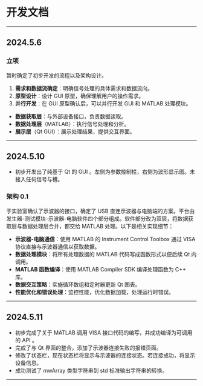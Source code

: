 # 开发文档

---

## 2024.5.6

### 立项

暂时确定了初步开发的流程以及架构设计。

1. **需求和数据流确定**：明确信号处理的具体需求和数据流向。
2. **原型设计**：设计 GUI 原型，确保理解用户的操作需求。
3. **并行开发**：在 GUI 原型确认后，可以并行开发 GUI 和 MATLAB 处理模块。

- **数据获取层**：与外部设备接口，负责数据读取。
- **数据处理层**（MATLAB）：执行信号处理和分析。
- **展示层**（Qt GUI）：展示处理结果，提供交互界面。

---

## 2024.5.10

- 初步开发出了纯基于 Qt 的 GUI 。左侧为参数控制栏，右侧为波形显示图。未接入任何信号与槽。

### 架构 0.1

于实验室确认了示波器的接口，确定了 USB 直连示波器与电脑端的方案。平台由发生器-测试模块-示波器-电脑软件四个部分组成。软件部分改为双层，将数据获取层与数据处理层合并，都交给 MATLAB 处理。以下是相关实现细节：

- **示波器-电脑通信**：使用 MATLAB 的 Instrument Control Toolbox 通过 VISA 协议直接与示波器通信以获取数据。
- **数据处理模块**：将所有处理数据的 MATLAB 代码写成函数形式以便后续 Qt 内调用。
- **MATLAB 函数编译**：使用 MATLAB Compiler SDK 编译处理函数为 C++ 库。
- **数据交互策略**：实施循环数组和定时器更新 Qt 图表。
- **性能优化和错误处理**：监控性能，优化数据加载，处理运行时错误。

---

## 2024.5.11

- 初步完成了关于 MATLAB 调用 VISA 接口代码的编写，并成功编译为可调用的 API 。
- 完成了与 Qt 界面的整合，添加了示波器连接失败的报错页面。
- 修改了状态栏，现在状态栏将显示与示波器的连接状态。若连接成功，将显示设备信息。
- 成功测试了 mwArray 类型字符串到 std 标准输出字符串的转换。

---

